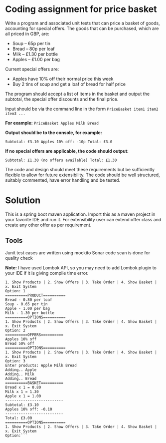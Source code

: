 # Coding assignment for price basket

Write a program and associated unit tests that can price a basket of goods, accounting for special offers.
The goods that can be purchased, which are all priced in GBP, are:

* Soup – 65p per tin
* Bread – 80p per loaf
* Milk – £1.30 per bottle
* Apples – £1.00 per bag

Current special offers are:

* Apples have 10% off their normal price this week
* Buy 2 tins of soup and get a loaf of bread for half price

The program should accept a list of items in the basket and output the subtotal, the special offer discounts and the final price.

Input should be via the command line in the form `PriceBasket item1 item2 item3 ...`

**For example:** `PriceBasket Apples Milk Bread`

**Output should be to the console, for example:**

`Subtotal: £3.10
Apples 10% off: -10p
Total: £3.0`

**If no special offers are applicable, the code should output:**

`Subtotal: £1.30
(no offers available)
Total: £1.30`

The code and design should meet these requirements but be sufficiently flexible to allow for future extensibility. The code should be well structured, suitably commented, have error handling and be tested.

# Solution
This is a spring boot maven application. Import this as a maven project in your favorite IDE and run it. For extensibility user can extend offer class and create any other offer as per requirement.

## Tools
Junit test cases are written using mockito
Sonar code scan is done for quality check

**Note:** I have used Lombok API, so you may need to add Lombok plugin to your IDE if it is giving compile time error.

```==========OPTIONS==========
1. Show Products | 2. Show Offers | 3. Take Order | 4. Show Basket | x. Exit System
Option: 1
==========PRODUCT==========
Bread - 0.80 per loaf
Soup - 0.65 per tin
Apple - 1.00 per bag
Milk - 1.30 per bottle
==========OPTIONS==========
1. Show Products | 2. Show Offers | 3. Take Order | 4. Show Basket | x. Exit System
Option: 2
==========OFFERS==========
Apples 10% off
Bread 50% off
==========OPTIONS==========
1. Show Products | 2. Show Offers | 3. Take Order | 4. Show Basket | x. Exit System
Option: 3
Enter products: Apple Milk Bread
Adding.. Apple
Adding.. Milk
Adding.. Bread
==========BASKET==========
Bread x 1 = 0.80
Milk x 1 = 1.30
Apple x 1 = 1.00
--------------------------
Subtotal: £3.10
Apples 10% off: -0.10
--------------------------
Total: £3.00
==========OPTIONS==========
1. Show Products | 2. Show Offers | 3. Take Order | 4. Show Basket | x. Exit System
Option:```
